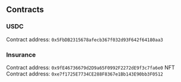## Contracts

### USDC

Contract address: `0x5FbDB2315678afecb367f032d93F642f64180aa3`

### Insurance

Contract address: `0x9fE46736679d2D9a65F0992F2272dE9f3c7fa6e0`
NFT Contract address: `0xe7f1725E7734CE288F8367e1Bb143E90bb3F0512`
